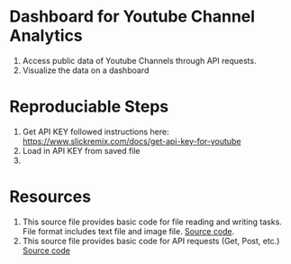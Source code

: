 # Dashboard for Youtube Channel Analytics
1. Access public data of Youtube Channels through API requests. 
2. Visualize the data on a dashboard

# Reproduciable Steps
1. Get API KEY followed instructions here: https://www.slickremix.com/docs/get-api-key-for-youtube
2. Load in API KEY from saved file
3. 

# Resources
1. This source file provides basic code for file reading and writing tasks. File format includes text file and image file. [Source code](https://github.com/Luming-ubc/API-requests/blob/main/open_files.py).
2. This source file provides basic code for API requests (Get, Post, etc.) [Source code](https://github.com/Luming-ubc/API-requests/blob/main/api_request.py)



